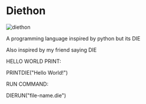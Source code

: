 # Diethon
![diethon](https://user-images.githubusercontent.com/88590996/178616514-d5074f27-912e-4310-84b1-dca58eca7102.png)

A programming language inspired by python but its DIE

Also inspired by my friend saying DIE


HELLO WORLD PRINT:

PRINTDIE("Hello World!")

RUN COMMAND:

DIERUN("file-name.die")
